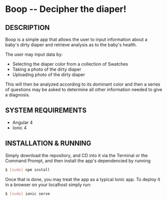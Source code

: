 Boop -- Decipher the diaper!
====================================

## DESCRIPTION

Boop is a simple app that allows the user to input information about a baby's dirty diaper and retrieve analysis as to the baby's health.

The user may input data by: 
* Selecting the diaper color from a collection of Swatches
* Taking a photo of the dirty diaper
* Uploading photo of the dirty diaper

This will then be analyzed according to its dominant color and then a series of questions may be asked to determine all other information needed to give a diagnosis.

## SYSTEM REQUIREMENTS

- Angular 4
- Ionic 4

## INSTALLATION & RUNNING

Simply download the repository, and CD into it via the Terminal or the Command Prompt, and then install the app's dependencied by running

```bash
$ [sudo] npm install
```

Once that is done, you may treat the app as a typical Ionic app. To deploy it in a browser on your localhost simply run: 

```bash
$ [sudo] ionic serve
```
